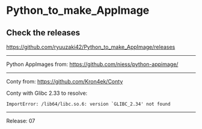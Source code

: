 # Python_to_make_AppImage

## Check the releases
https://github.com/ryuuzaki42/Python_to_make_AppImage/releases

---
Python AppImages from: https://github.com/niess/python-appimage/

---
Conty from: https://github.com/Kron4ek/Conty

Conty with Glibc 2.33 to resolve:

    ImportError: /lib64/libc.so.6: version `GLIBC_2.34' not found

---
Release: 07
